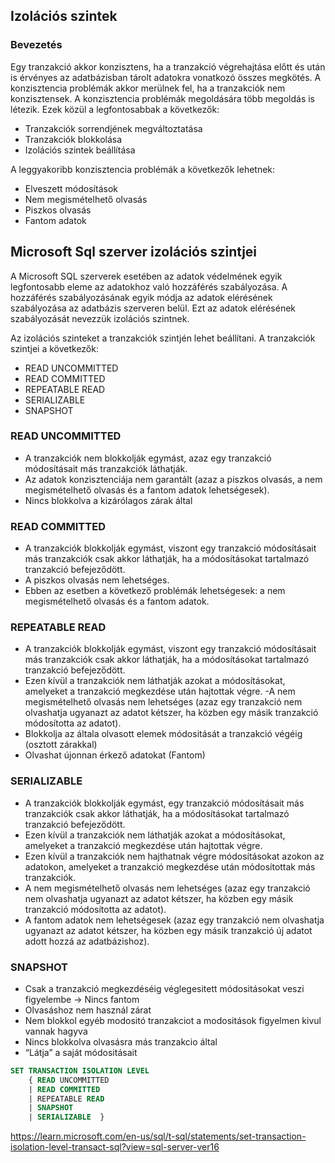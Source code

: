 

<!-- A írás és olvasási zárakat a tranzakciók a következőképpen használhatják:
- írás zár: A tranzakciók írás zárat akkor használhatnak, ha módosítani akarják az adatbázisban tárolt adatokat. Az írás zárakat a tranzakciók egymástól függetlenül használhatják.
- olvasási zár: A tranzakciók olvasási zárat akkor használhatnak, ha olvasni akarják az adatbázisban tárolt adatokat. Az olvasási zárakat a tranzakciók egymástól függetlenül használhatják.
- megosztott zár: A megosztott zárakat a tranzakciók egymástól függetlenül használhatják. A megosztott zárakat a tranzakciók akkor használhatják, ha olvasni akarják az adatbázisban tárolt adatokat. A megosztott zárakat a tranzakciók akkor használhatják, ha nem akarnak módosítani az adatbázisban tárolt adatokat. -->


## Izolációs szintek

### Bevezetés
Egy tranzakció akkor konzisztens, ha a tranzakció végrehajtása előtt és után is érvényes az adatbázisban tárolt adatokra vonatkozó összes megkötés. A konzisztencia problémák akkor merülnek fel, ha a tranzakciók nem konzisztensek. A konzisztencia problémák megoldására több megoldás is létezik. Ezek közül a legfontosabbak a következők:
- Tranzakciók sorrendjének megváltoztatása
- Tranzakciók blokkolása
- Izolációs szintek beállítása

A leggyakoribb konzisztencia problémák a következők lehetnek:
- Elveszett módosítások
- Nem megismételhető olvasás
- Piszkos olvasás
- Fantom adatok



## Microsoft Sql szerver izolációs szintjei
A Microsoft SQL szerverek esetében az adatok védelmének egyik legfontosabb eleme az adatokhoz való hozzáférés szabályozása. A hozzáférés szabályozásának egyik módja az adatok elérésének szabályozása az adatbázis szerveren belül. Ezt az adatok elérésének szabályozását nevezzük izolációs szintnek.


Az izolációs szinteket a tranzakciók szintjén lehet beállítani. A tranzakciók szintjei a következők: 
- READ UNCOMMITTED
- READ COMMITTED
- REPEATABLE READ 
- SERIALIZABLE
- SNAPSHOT

<!-- A tranzakciók szintjei közötti különbségek a következők:  -->

### READ UNCOMMITTED
 - A tranzakciók nem blokkolják egymást, azaz egy tranzakció módosításait más tranzakciók láthatják.
 - Az adatok konzisztenciája nem garantált (azaz a piszkos olvasás, a nem megismételhető olvasás és a fantom adatok lehetségesek). 
 - Nincs blokkolva a kizárólagos zárak által



### READ COMMITTED
 - A tranzakciók blokkolják egymást, viszont egy tranzakció módosításait más tranzakciók csak akkor láthatják, ha a módosításokat tartalmazó tranzakció befejeződött.
 - A piszkos olvasás nem lehetséges.
 - Ebben az esetben a következő problémák lehetségesek: a nem megismételhető olvasás és a fantom adatok.

### REPEATABLE READ
 - A tranzakciók blokkolják egymást, viszont egy tranzakció módosításait más tranzakciók csak akkor láthatják, ha a módosításokat tartalmazó tranzakció befejeződött.
 - Ezen kívül a tranzakciók nem láthatják azokat a módosításokat, amelyeket a tranzakció megkezdése után hajtottak végre. 
 -A nem megismételhető olvasás nem lehetséges (azaz egy tranzakció nem olvashatja ugyanazt az adatot kétszer, ha közben egy másik tranzakció módosította az adatot).
 - Blokkolja az általa  olvasott elemek módositását a tranzakció végéig (osztott zárakkal)
 - Olvashat újonnan érkező adatokat (Fantom)


### SERIALIZABLE
 - A tranzakciók blokkolják egymást, egy tranzakció módosításait más tranzakciók csak akkor láthatják, ha a módosításokat tartalmazó tranzakció befejeződött. 
 - Ezen kívül a tranzakciók nem láthatják azokat a módosításokat, amelyeket a tranzakció megkezdése után hajtottak végre. 
 - Ezen kívül a tranzakciók nem hajthatnak végre módosításokat azokon az adatokon, amelyeket a tranzakció megkezdése után módosítottak más tranzakciók.
 - A nem megismételhető olvasás nem lehetséges (azaz egy tranzakció nem olvashatja ugyanazt az adatot kétszer, ha közben egy másik tranzakció módosította az adatot).
 - A fantom adatok nem lehetségesek (azaz egy tranzakció nem olvashatja ugyanazt az adatot kétszer, ha közben egy másik tranzakció új adatot adott hozzá az adatbázishoz). 

### SNAPSHOT
- Csak a tranzakció megkezdéséig véglegesitett módositásokat veszi figyelembe -> Nincs fantom 
- Olvasáshoz nem használ zárat
- Nem blokkol egyéb modositó tranzakciot a modositások figyelmen kivul vannak hagyva
- Nincs blokkolva olvasásra más tranzakcio által
- “Látja” a saját módositásait


```sql
SET TRANSACTION ISOLATION LEVEL
    { READ UNCOMMITTED
    | READ COMMITTED
    | REPEATABLE READ
    | SNAPSHOT
    | SERIALIZABLE  }
```
https://learn.microsoft.com/en-us/sql/t-sql/statements/set-transaction-isolation-level-transact-sql?view=sql-server-ver16 
